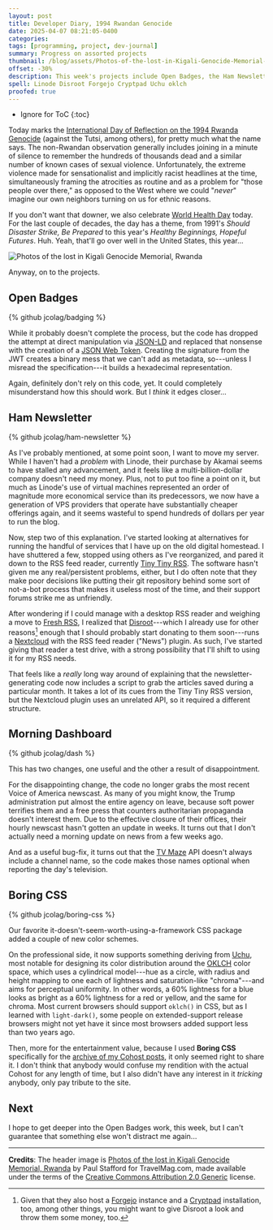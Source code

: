 ```yaml
---
layout: post
title: Developer Diary, 1994 Rwandan Genocide
date: 2025-04-07 08:21:05-0400
categories:
tags: [programming, project, dev-journal]
summary: Progress on assorted projects
thumbnail: /blog/assets/Photos-of-the-lost-in-Kigali-Genocide-Memorial-Rwanda.png
offset: -30%
description: This week's projects include Open Badges, the Ham Newsletter generator, my Morning Dashboard, and Boring CSS.
spell: Linode Disroot Forgejo Cryptpad Uchu oklch
proofed: true
---
```


* Ignore for ToC
{:toc}

Today marks the [International Day of Reflection on the 1994 Rwanda Genocide](https://en.wikipedia.org/wiki/International_Day_of_Reflection_on_the_1994_Rwanda_Genocide) (against the Tutsi, among others), for pretty much what the name says.  The non-Rwandan observation generally includes joining in a minute of silence to remember the hundreds of thousands dead and a similar number of known cases of sexual violence.  Unfortunately, the extreme violence made for sensationalist and implicitly racist headlines at the time, simultaneously framing the atrocities as routine and as a problem for "those people over there," as opposed to the West where we could "*never*" imagine our own neighbors turning on us for ethnic reasons.

If you don't want that downer, we also celebrate [World Health Day](https://en.wikipedia.org/wiki/World_Health_Day) today.  For the last couple of decades, the day has a theme, from 1991's *Should Disaster Strike, Be Prepared* to this year's *Healthy Beginnings, Hopeful Futures*.  Huh.  Yeah, that'll go over well in the United States, this year...

![Photos of the lost in Kigali Genocide Memorial, Rwanda](/blog/assets/Photos-of-the-lost-in-Kigali-Genocide-Memorial-Rwanda.png "Hate definitely doesn't pan out well")

Anyway, on to the projects.

## Open Badges

{% github jcolag/badging %}

While it probably doesn't complete the process, but the code has dropped the attempt at direct manipulation via [JSON-LD](https://en.wikipedia.org/wiki/JSON-LD) and replaced that nonsense with the creation of a [JSON Web Token](https://en.wikipedia.org/wiki/JSON_Web_Token).  Creating the signature from the JWT creates a binary mess that we can't add as metadata, so---unless I misread the specification---it builds a hexadecimal representation.

Again, definitely don't rely on this code, yet.  It could completely misunderstand how this should work.  But I *think* it edges closer...

## Ham Newsletter

{% github jcolag/ham-newsletter %}

As I've probably mentioned, at some point soon, I want to move my server.  While I haven't had a *problem* with Linode, their purchase by Akamai seems to have stalled any advancement, and it feels like a multi-billion-dollar company doesn't need my money.  Plus, not to put too fine a point on it, but much as Linode's use of virtual machines represented an order of magnitude more economical service than its predecessors, we now have a generation of VPS providers that operate have substantially cheaper offerings again, and it seems wasteful to spend hundreds of dollars per year to run the blog.

Now, step two of this explanation.  I've started looking at alternatives for running the handful of services that I have up on the old digital homestead.  I have shuttered a few, stopped using others as I've reorganized, and pared it down to the RSS feed reader, currently [Tiny Tiny RSS](https://tt-rss.org/).  The software hasn't given me any real/persistent problems, either, but I do often note that they make poor decisions like putting their git repository behind some sort of not-a-bot process that makes it useless most of the time, and their support forums strike me as unfriendly.

After wondering if I could manage with a desktop RSS reader and weighing a move to [Fresh RSS](https://freshrss.org/), I realized that [Disroot](https://disroot.org)---which I already use for other reasons[^1] enough that I should probably start donating to them soon---runs a [Nextcloud](https://nextcloud.com/) with the RSS feed reader ("News") plugin.  As such, I've started giving that reader a test drive, with a strong possibility that I'll shift to using it for my RSS needs.

[^1]:  Given that they also host a [Forgejo](https://forgejo.org/) instance and a [Cryptpad](https://cryptpad.org/) installation, too, among other things, you might want to give Disroot a look and throw them some money, too.

That feels like a *really* long way around of explaining that the newsletter-generating code now includes a script to grab the articles saved during a particular month.  It takes a lot of its cues from the Tiny Tiny RSS version, but the Nextcloud plugin uses an unrelated API, so it required a different structure.

## Morning Dashboard

{% github jcolag/dash %}

This has two changes, one useful and the other a result of disappointment.

For the disappointing change, the code no longer grabs the most recent Voice of America newscast.  As many of you might know, the Trump administration put almost the entire agency on leave, because soft power terrifies them and a free press that counters authoritarian propaganda doesn't interest them.  Due to the effective closure of their offices, their hourly newscast hasn't gotten an update in weeks.  It turns out that I don't actually need a morning update on news from a few weeks ago.

And as a useful bug-fix, it turns out that the [TV Maze](https://www.tvmaze.com/) API doesn't always include a channel name, so the code makes those names optional when reporting the day's television.

## Boring CSS

{% github jcolag/boring-css %}

Our favorite it-doesn't-seem-worth-using-a-framework CSS package added a couple of new color schemes.

On the professional side, it now supports something deriving from [Uchu](https://uchu.style/), most notable for designing its color distribution around the [OKLCH](https://developer.mozilla.org/en-US/docs/Web/CSS/color_value/oklch) color space, which uses a cylindrical model---hue as a circle, with radius and height mapping to one each of lightness and saturation-like "chroma"---and aims for perceptual uniformity.  In other words, a 60% lightness for a blue looks as bright as a 60% lightness for a red or yellow, and the same for chroma.  Most current browsers should support `oklch()` in CSS, but as I learned with `light-dark()`, some people on extended-support release browsers might not yet have it since most browsers added support less than two years ago.

Then, more for the entertainment value, because I used **Boring CSS** specifically for the [archive of my Cohost posts](https://jcolag.github.io/cohost/), it only seemed right to share it.  I don't think that anybody would confuse my rendition with the actual Cohost for any length of time, but I also didn't have any interest in it *tricking* anybody, only pay tribute to the site.

## Next

I hope to get deeper into the Open Badges work, this week, but I can't guarantee that something else won't distract me again...

* * *

**Credits**:  The header image is [Photos of the lost in Kigali Genocide Memorial, Rwanda](https://www.flickr.com/photos/113306963@N05/41244150074/) by Paul Stafford for TravelMag.com, made available under the terms of the [Creative Commons Attribution 2.0 Generic](https://creativecommons.org/licenses/by/2.0/) license.
